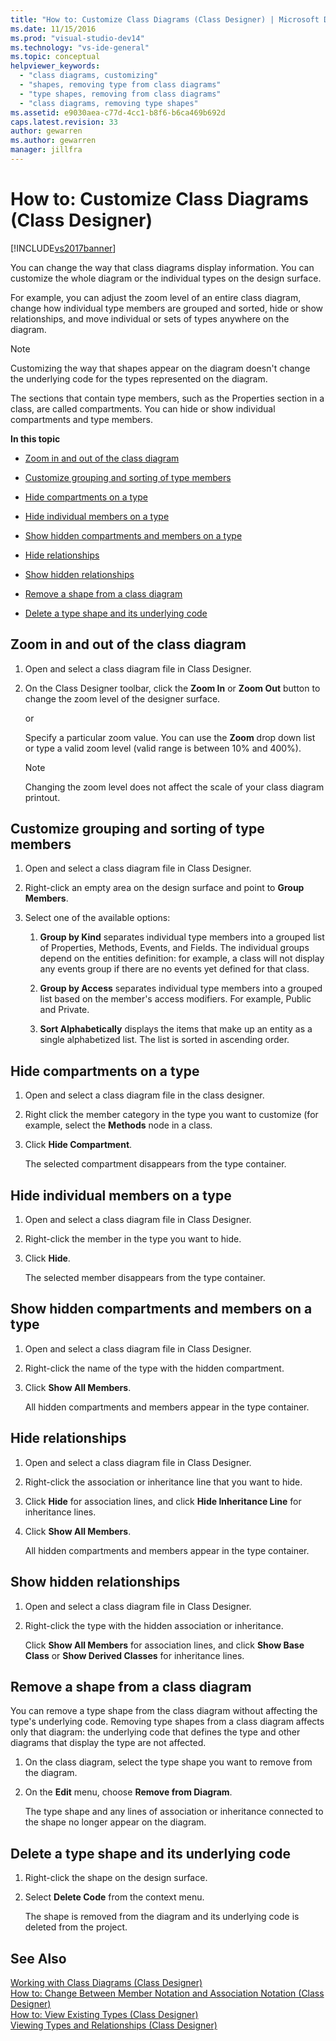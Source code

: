 ```yaml
---
title: "How to: Customize Class Diagrams (Class Designer) | Microsoft Docs"
ms.date: 11/15/2016
ms.prod: "visual-studio-dev14"
ms.technology: "vs-ide-general"
ms.topic: conceptual
helpviewer_keywords: 
  - "class diagrams, customizing"
  - "shapes, removing type from class diagrams"
  - "type shapes, removing from class diagrams"
  - "class diagrams, removing type shapes"
ms.assetid: e9030aea-c77d-4cc1-b8f6-b6ca469b692d
caps.latest.revision: 33
author: gewarren
ms.author: gewarren
manager: jillfra
---
```

# How to: Customize Class Diagrams (Class Designer)
[!INCLUDE[vs2017banner](../includes/vs2017banner.md)]

You can change the way that class diagrams display information. You can customize the whole diagram or the individual types on the design surface.  
  
 For example, you can adjust the zoom level of an entire class diagram, change how individual type members are grouped and sorted, hide or show relationships, and move individual or sets of types anywhere on the diagram.  
  
> [!NOTE]
>  Customizing the way that shapes appear on the diagram doesn't change the underlying code for the types represented on the diagram.  
  
 The sections that contain type members, such as the Properties section in a class, are called compartments. You can hide or show individual compartments and type members.  
  
 **In this topic**  
  
- [Zoom in and out of the class diagram](../ide/how-to-customize-class-diagrams-class-designer.md#ZoomInOut)  
  
- [Customize grouping and sorting of type members](../ide/how-to-customize-class-diagrams-class-designer.md#CustomizeGroupingSorting)  
  
- [Hide compartments on a type](../ide/how-to-customize-class-diagrams-class-designer.md#HideCompartments)  
  
- [Hide individual members on a type](../ide/how-to-customize-class-diagrams-class-designer.md#HideMembers)  
  
- [Show hidden compartments and members on a type](../ide/how-to-customize-class-diagrams-class-designer.md#DisplayHiddenCompartmentsAndMemberrs)  
  
- [Hide relationships](../ide/how-to-customize-class-diagrams-class-designer.md#HideAssociationAndInheritance)  
  
- [Show hidden relationships](../ide/how-to-customize-class-diagrams-class-designer.md#DisplayAssociationAndInheritance)  
  
- [Remove a shape from a class diagram](../ide/how-to-customize-class-diagrams-class-designer.md#RemoveCodeAndShape)  
  
- [Delete a type shape and its underlying code](../ide/how-to-customize-class-diagrams-class-designer.md#DeleteTypeShapeAndCode)  
  
##  <a name="ZoomInOut"></a> Zoom in and out of the class diagram  
  
1. Open and select a class diagram file in Class Designer.  
  
2. On the Class Designer toolbar, click the **Zoom In** or **Zoom Out** button to change the zoom level of the designer surface.  
  
     or  
  
     Specify a particular zoom value. You can use the **Zoom** drop down list or type a valid zoom level (valid range is between 10% and 400%).  
  
    > [!NOTE]
    >  Changing the zoom level does not affect the scale of your class diagram printout.  
  
##  <a name="CustomizeGroupingSorting"></a> Customize grouping and sorting of type members  
  
1. Open and select a class diagram file in Class Designer.  
  
2. Right-click an empty area on the design surface and point to **Group Members**.  
  
3. Select one of the available options:  
  
    1.  **Group by Kind** separates individual type members into a grouped list of Properties, Methods, Events, and Fields. The individual groups depend on the entities definition: for example, a class will not display any events group if there are no events yet defined for that class.  
  
    2.  **Group by Access** separates individual type members into a grouped list based on the member's access modifiers. For example, Public and Private.  
  
    3.  **Sort Alphabetically** displays the items that make up an entity as a single alphabetized list. The list is sorted in ascending order.  
  
##  <a name="HideCompartments"></a> Hide compartments on a type  
  
1. Open and select a class diagram file in the class designer.  
  
2. Right click the member category in the type you want to customize (for example, select the **Methods** node in a class.  
  
3. Click **Hide Compartment**.  
  
     The selected compartment disappears from the type container.  
  
##  <a name="HideMembers"></a> Hide individual members on a type  
  
1. Open and select a class diagram file in Class Designer.  
  
2. Right-click the member in the type you want to hide.  
  
3. Click **Hide**.  
  
     The selected member disappears from the type container.  
  
##  <a name="DisplayHiddenCompartmentsAndMemberrs"></a> Show hidden compartments and members on a type  
  
1. Open and select a class diagram file in Class Designer.  
  
2. Right-click the name of the type with the hidden compartment.  
  
3. Click **Show All Members**.  
  
     All hidden compartments and members appear in the type container.  
  
##  <a name="HideAssociationAndInheritance"></a> Hide relationships  
  
1. Open and select a class diagram file in Class Designer.  
  
2. Right-click the association or inheritance line that you want to hide.  
  
3. Click **Hide** for association lines, and click **Hide Inheritance Line** for inheritance lines.  
  
4. Click **Show All Members**.  
  
     All hidden compartments and members appear in the type container.  
  
##  <a name="DisplayAssociationAndInheritance"></a> Show hidden relationships  
  
1. Open and select a class diagram file in Class Designer.  
  
2. Right-click the type with the hidden association or inheritance.  
  
   Click **Show All Members** for association lines, and click **Show Base Class** or **Show Derived Classes** for inheritance lines.  
  
##  <a name="RemoveCodeAndShape"></a> Remove a shape from a class diagram  
 You can remove a type shape from the class diagram without affecting the type's underlying code. Removing type shapes from a class diagram affects only that diagram: the underlying code that defines the type and other diagrams that display the type are not affected.  
  
1. On the class diagram, select the type shape you want to remove from the diagram.  
  
2. On the **Edit** menu, choose **Remove from Diagram**.  
  
     The type shape and any lines of association or inheritance connected to the shape no longer appear on the diagram.  
  
##  <a name="DeleteTypeShapeAndCode"></a> Delete a type shape and its underlying code  
  
1. Right-click the shape on the design surface.  
  
2. Select **Delete Code** from the context menu.  
  
     The shape is removed from the diagram and its underlying code is deleted from the project.  
  
## See Also  
 [Working with Class Diagrams (Class Designer)](../ide/working-with-class-diagrams-class-designer.md)   
 [How to: Change Between Member Notation and Association Notation (Class Designer)](../ide/how-to-change-between-member-notation-and-association-notation-class-designer.md)   
 [How to: View Existing Types (Class Designer)](../ide/how-to-view-existing-types-class-designer.md)   
 [Viewing Types and Relationships (Class Designer)](../ide/viewing-types-and-relationships-class-designer.md)
